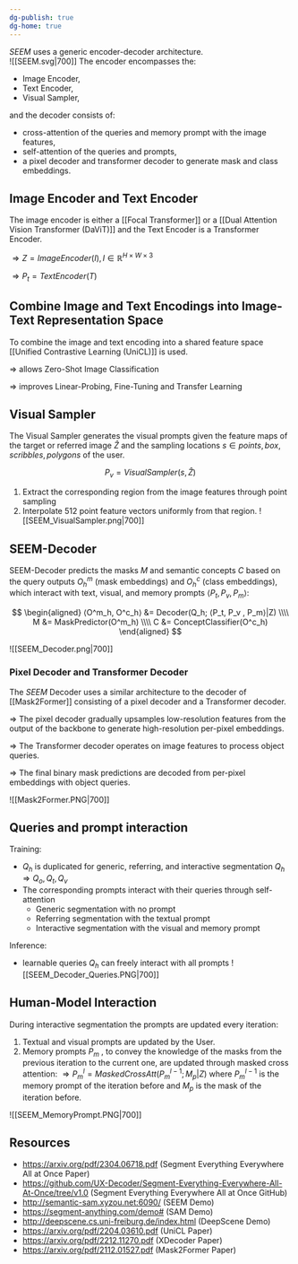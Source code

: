 ```yaml
---
dg-publish: true
dg-home: true
---
```


*SEEM* uses a generic encoder-decoder architecture.  
![[SEEM.svg|700]]
The encoder encompasses the: 
- Image Encoder,
- Text Encoder,
- Visual Sampler,

and the decoder consists of:
- cross-attention of the queries and memory prompt with the image features,
- self-attention of the queries and prompts,
- a pixel decoder and transformer decoder to generate mask and class embeddings.


## Image Encoder and Text Encoder

The image encoder is either a [[Focal Transformer]] or a [[Dual Attention Vision Transformer (DaViT)]] and the Text Encoder is a Transformer Encoder.

$\Rightarrow Z = ImageEncoder(I), I\in \mathbb{R}^{H \times W \times 3}$ 

$\Rightarrow P_t=TextEncoder(T)$


## Combine Image and Text Encodings into Image-Text Representation Space

To combine the image and text encoding into a shared feature space [[Unified Contrastive Learning (UniCL)]]  is used.

$\Rightarrow$ allows Zero-Shot Image Classification

 $\Rightarrow$ improves Linear-Probing, Fine-Tuning and Transfer Learning


## Visual Sampler

The Visual Sampler generates the visual prompts given the feature maps of the target or referred image $\hat{Z}$ and the sampling locations $s \in {points, box, scribbles, polygons}$ of the user.

$$
P_v = VisualSampler(s, \hat{Z})
$$

1. Extract the corresponding region from the image features through point sampling
2. Interpolate 512 point feature vectors uniformly from that region.
![[SEEM_VisualSampler.png|700]]


## SEEM-Decoder

SEEM-Decoder predicts the masks $M$ and semantic concepts $C$ based on the query outputs $O^m_h$ (mask embeddings) and $O^c_h$ (class embeddings), which interact with text, visual, and memory prompts $⟨P_t, P_v , P_m⟩$:

$$
\begin{aligned}
⟨O^m_h, O^c_h⟩ &= Decoder(Q_h; ⟨P_t, P_v , P_m⟩|Z) \\\\
M &= MaskPredictor(O^m_h) \\\\
C &= ConceptClassifier(O^c_h)
\end{aligned}
$$

![[SEEM_Decoder.png|700]]

### Pixel Decoder and Transformer Decoder 

The *SEEM* Decoder uses a similar architecture to the decoder of [[Mask2Former]]  consisting of a pixel decoder and a Transformer decoder. 

$\Rightarrow$ The pixel decoder gradually upsamples low-resolution features from the output of the backbone to generate high-resolution per-pixel embeddings. 

$\Rightarrow$ The Transformer decoder  operates on image features to process object queries. 

$\Rightarrow$ The final binary mask predictions are decoded from per-pixel embeddings with object queries.

![[Mask2Former.PNG|700]]

## Queries and prompt interaction

Training:
- $Q_h$ is duplicated for generic, referring, and interactive segmentation $Q_h \Rightarrow Q_o, Q_t, Q_v$
- The corresponding prompts interact with their queries through self-attention
	- Generic segmentation with no prompt
	- Referring segmentation with the textual prompt
	- Interactive segmentation with the visual and memory prompt

Inference:
- learnable queries $Q_h$ can freely interact with all prompts
![[SEEM_Decoder_Queries.PNG|700]]

## Human-Model Interaction

During interactive segmentation the prompts are updated every iteration:

1. Textual and visual prompts are updated by the User.
2. Memory prompts $P_m$ , to convey the knowledge of the masks from the previous iteration to the current one, are updated through masked cross attention:
$\Rightarrow P^l_m = MaskedCrossAtt(P^{l−1}_m ; M_p|Z)$
where $P^{l-1}_m$ is the memory prompt of the iteration before and $M_p$ is the mask of the iteration before.

![[SEEM_MemoryPrompt.PNG|700]]

## Resources
- https://arxiv.org/pdf/2304.06718.pdf (Segment Everything Everywhere All at Once Paper)
- https://github.com/UX-Decoder/Segment-Everything-Everywhere-All-At-Once/tree/v1.0 (Segment Everything Everywhere All at Once GitHub)
- http://semantic-sam.xyzou.net:6090/ (SEEM Demo)
- https://segment-anything.com/demo# (SAM Demo)
- http://deepscene.cs.uni-freiburg.de/index.html (DeepScene Demo)
- https://arxiv.org/pdf/2204.03610.pdf (UniCL Paper)
- https://arxiv.org/pdf/2212.11270.pdf (XDecoder Paper)
- https://arxiv.org/pdf/2112.01527.pdf (Mask2Former Paper)



